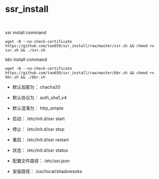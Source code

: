 # ssr_install
&nbsp;

ssr install command
```
wget -N --no-check-certificate https://github.com/tao659/ssr_install/raw/master/ssr.sh && chmod +x ssr.sh && ./ssr.sh
```

bbr install command
```
wget -N --no-check-certificate https://github.com/tao659/ssr_install/raw/master/bbr.sh && chmod +x bbr.sh && ./bbr.sh
```

- 默认加密为： chacha20
- 默认协议为： auth_sha1_v4
- 默认混淆为： http_simple


- 启动： /etc/init.d/ssr start
- 停止： /etc/init.d/ssr stop
- 重启： /etc/init.d/ssr restart
- 状态： /etc/init.d/ssr status

- 配置文件路径： /etc/ssr.json
- 安装路径： /usr/local/shadowsoks
